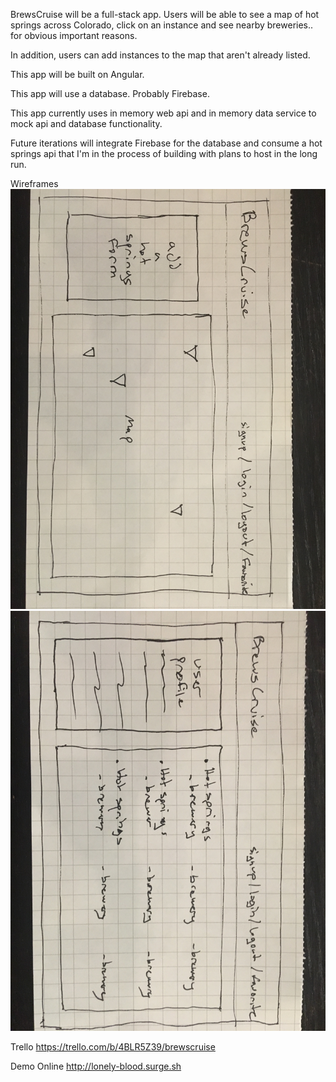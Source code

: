 BrewsCruise will be a full-stack app. Users will be able to see a map of hot springs across Colorado, click on an instance and see nearby breweries.. for obvious important reasons.

In addition, users can add instances to the map that aren't already listed.

This app will be built on Angular.

This app will use a database. Probably Firebase.

This app currently uses in memory web api and in memory data service to mock api and database functionality.

Future iterations will integrate Firebase for the database and consume a hot springs api that I'm in the process of building with plans to host in the long run.

Wireframes
<img src="src/assets/images/IMG_4645.JPG">
<img src="src/assets/images/IMG_4646.JPG">

Trello
https://trello.com/b/4BLR5Z39/brewscruise

Demo Online
http://lonely-blood.surge.sh